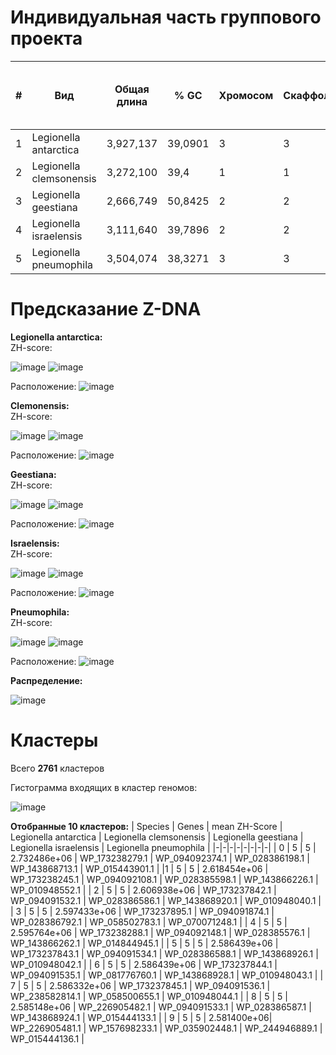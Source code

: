 # Индивидуальная часть группового проекта

| # | Вид  | Общая длина | % GC    | Хромосом | Скаффолдов | Контигов | Количество аннотированных генов | Доля аннотированных генов | Количество экзонов | Доля экзонов | Количество  Z-ДНК | Общая длина Z-ДНК | Количество с ZH-Score >= 500 | Общая длина с ZH-Score >= 500 |
|---|------|-------------|---------|----------|------------|----------|-|-|-|-|-|-|-|-|
| 1 | Legionella antarctica  | 3,927,137 | 39,0901 | 3 |  3 | 3 | 3708 | 0.863216 | 3708 | 0.863216 | 35454 | 313692 | 3180 | 30882 |
| 2 | Legionella clemsonensis |  3,272,100  | 39,4 | 1 | 1 | 1 | 2941 | 0.890235 | 2941 | 0.890235 | 3272100 | 28930052 | 3115 | 29788 |
| 3 | Legionella geestiana    |  2,666,749  |    50,8425 | 2 | 2 | 2 | 2395 | 0.911431 | 2395 | 0.911431 | 60873 | 546412 | 25049 | 248224 |
| 4 | Legionella israelensis |  3,111,640  |    39,7896 | 2 | 2 | 2 | 2806 | 0.878786 | 2806 | 0.878786 | 64967 | 574508 | 2327 | 22570 |
| 5 | Legionella pneumophila |  3,504,074  |    38,3271 | 3 | 3 | 3 | 3137 | 0.889006 | 3137 | 0.889006 | 73576 | 650556 | 2051 | 19686 |

# Предсказание Z-DNA 
**Legionella antarctica:**     
ZH-score: 

![image](https://user-images.githubusercontent.com/86132283/173429757-cca4fe9c-fe4b-4528-8ac9-29c5adca3c67.png) 
![image](https://user-images.githubusercontent.com/86132283/173429825-815ef564-03ce-4823-b912-d1f438ccfa9b.png)

Расположение:
![image](https://user-images.githubusercontent.com/86132283/173430749-01861e66-a61e-4954-8fb4-8cadf7285e50.png)


**Clemonensis:**   
ZH-score: 

![image](https://user-images.githubusercontent.com/86132283/173429962-7906a586-1a86-458b-9ee6-e4f2ab095baa.png)
![image](https://user-images.githubusercontent.com/86132283/173429974-57b6a4d6-5d6c-4678-b11c-e9c9b1ba58c4.png)

Расположение:
![image](https://user-images.githubusercontent.com/86132283/173431110-39f3207c-97a2-4724-825b-535e514fe7f3.png)

**Geestiana:**  
ZH-score: 

![image](https://user-images.githubusercontent.com/86132283/173430061-86f7b76d-e3e7-470d-abb1-e353e722c791.png)
![image](https://user-images.githubusercontent.com/86132283/173430086-54ca6134-3294-47fa-90a9-ff3d8717a503.png)

Расположение:
![image](https://user-images.githubusercontent.com/86132283/173431139-46585d53-0990-4cf5-befc-7b6a9900619e.png)

**Israelensis:**  
ZH-score: 

![image](https://user-images.githubusercontent.com/86132283/173430112-f2a66a02-4f54-40d0-939b-d4aed0724b2f.png)
![image](https://user-images.githubusercontent.com/86132283/173430129-970130ef-e56c-41cd-b55a-12f0ae49cbc7.png)

Расположение:
![image](https://user-images.githubusercontent.com/86132283/173431158-840b5c3c-8508-4a5f-9a6e-2684003c5771.png)

**Pneumophila:**  
ZH-score: 

![image](https://user-images.githubusercontent.com/86132283/173430155-c0144649-e597-4ab0-8553-11f53052d885.png)
![image](https://user-images.githubusercontent.com/86132283/173430166-8df27a7e-1622-487a-b703-97b1aadb97b4.png)

Расположение:
![image](https://user-images.githubusercontent.com/86132283/173431171-25304486-0c69-4384-b8f6-823f9088df4a.png)

**Распределение:**

![image](https://user-images.githubusercontent.com/86132283/173431500-36d944cf-878d-4fb5-9829-aa3f30dca720.png)

# Кластеры
Всего **2761** кластеров

Гистограмма входящих в кластер геномов:

![image](https://user-images.githubusercontent.com/86132283/173434690-ffecc8c2-23df-4635-a656-96b9ff462227.png)

**Отобранные 10 кластеров:**
| Species |	Genes	| mean ZH-Score |	Legionella antarctica |	Legionella clemsonensis	| Legionella geestiana |	Legionella israelensis |	Legionella pneumophila |
|-|-|-|-|-|-|-|-|
| 0 |	5 |	5 |	2.732486e+06 |	WP_173238279.1 |	WP_094092374.1 |	WP_028386198.1 | 	WP_143868713.1 |	WP_015443901.1 |
|1	| 5	| 5	| 2.618454e+06	| WP_173238245.1	| WP_094092108.1	| WP_028385598.1	| WP_143866226.1 | 	WP_010948552.1 |
| 2 |	5 |	5 |	2.606938e+06 |	WP_173237842.1 |	WP_094091532.1 |	WP_028386586.1 | 	WP_143868920.1 |	WP_010948040.1 |
| 3 |	5 |	5 |	2.597433e+06 |	WP_173237895.1 |	WP_094091874.1 |	WP_028386792.1 |	WP_058502783.1 |	WP_070071248.1 |
| 4 |	5 |	5 |	2.595764e+06 |	WP_173238288.1 |	WP_094092148.1 |	WP_028385576.1 |	WP_143866262.1 |	WP_014844945.1 |
| 5 | 5 |	5 |	2.586439e+06 |	WP_173237843.1 |	WP_094091534.1 |	WP_028386588.1 |	WP_143868926.1 |	WP_010948042.1 |
| 6 |	5 |	5 |	2.586439e+06 |	WP_173237844.1 |	WP_094091535.1 |	WP_081776760.1 |	WP_143868928.1 |	WP_010948043.1 |
| 7 |	5 |	5 |	2.586332e+06 |	WP_173237845.1 | WP_094091536.1	| WP_238582814.1 |	WP_058500655.1 |	WP_010948044.1 |
| 8 |	5 |	5 |	2.585148e+06 |	WP_226905482.1 |	WP_094091533.1 |	WP_028386587.1 |	WP_143868924.1 |	WP_015444133.1 |
| 9 |	5 |	5 |	2.581400e+06|	WP_226905481.1 | WP_157698233.1 |	WP_035902448.1 |	WP_244946889.1 |	WP_015444136.1 |
